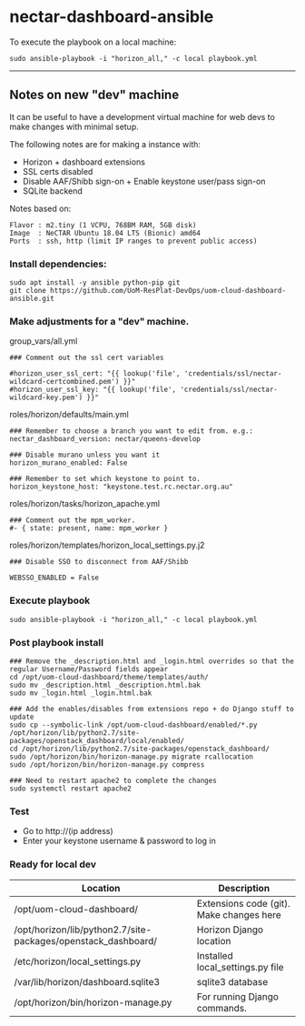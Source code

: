 # nectar-dashboard-ansible

To execute the playbook on a local machine:
```
sudo ansible-playbook -i "horizon_all," -c local playbook.yml
```

----
## Notes on new "dev" machine

It can be useful to have a development virtual machine for web devs to make changes with minimal setup.

The following notes are for making a instance with:
- Horizon + dashboard extensions
- SSL certs disabled
- Disable AAF/Shibb sign-on + Enable keystone user/pass sign-on
- SQLite backend


Notes based on:
```
Flavor : m2.tiny (1 VCPU, 768BM RAM, 5GB disk)
Image  : NeCTAR Ubuntu 18.04 LTS (Bionic) amd64
Ports  : ssh, http (limit IP ranges to prevent public access)
```

### Install dependencies:
```
sudo apt install -y ansible python-pip git
git clone https://github.com/UoM-ResPlat-DevOps/uom-cloud-dashboard-ansible.git
```

### Make adjustments for a "dev" machine.

group_vars/all.yml
```
### Comment out the ssl cert variables

#horizon_user_ssl_cert: "{{ lookup('file', 'credentials/ssl/nectar-wildcard-certcombined.pem') }}"
#horizon_user_ssl_key: "{{ lookup('file', 'credentials/ssl/nectar-wildcard-key.pem') }}"
```

roles/horizon/defaults/main.yml
```
### Remember to choose a branch you want to edit from. e.g.:
nectar_dashboard_version: nectar/queens-develop

### Disable murano unless you want it
horizon_murano_enabled: False

### Remember to set which keystone to point to. 
horizon_keystone_host: "keystone.test.rc.nectar.org.au"
```


roles/horizon/tasks/horizon_apache.yml
```
### Comment out the mpm_worker. 
#- { state: present, name: mpm_worker }
```

roles/horizon/templates/horizon_local_settings.py.j2
```
### Disable SSO to disconnect from AAF/Shibb 

WEBSSO_ENABLED = False
```



### Execute playbook
```
sudo ansible-playbook -i "horizon_all," -c local playbook.yml
```

### Post playbook install
```
### Remove the _description.html and _login.html overrides so that the regular Username/Password fields appear
cd /opt/uom-cloud-dashboard/theme/templates/auth/
sudo mv _description.html _description.html.bak
sudo mv _login.html _login.html.bak

### Add the enables/disables from extensions repo + do Django stuff to update
sudo cp --symbolic-link /opt/uom-cloud-dashboard/enabled/*.py  /opt/horizon/lib/python2.7/site-packages/openstack_dashboard/local/enabled/
cd /opt/horizon/lib/python2.7/site-packages/openstack_dashboard/
sudo /opt/horizon/bin/horizon-manage.py migrate rcallocation
sudo /opt/horizon/bin/horizon-manage.py compress

### Need to restart apache2 to complete the changes
sudo systemctl restart apache2
```


### Test
- Go to http://(ip address)
- Enter your keystone username & password to log in


### Ready for local dev

| Location | Description |
| --- | --- |
| /opt/uom-cloud-dashboard/ | Extensions code (git). Make changes here |
| /opt/horizon/lib/python2.7/site-packages/openstack_dashboard/ | Horizon Django location |
| /etc/horizon/local_settings.py | Installed local_settings.py file |
| /var/lib/horizon/dashboard.sqlite3 | sqlite3 database |
| /opt/horizon/bin/horizon-manage.py | For running Django commands. |







